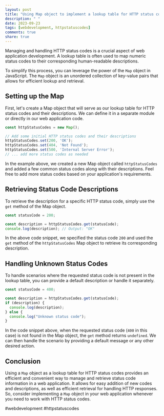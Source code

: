 ```yaml
---
layout: post
title: "Using Map object to implement a lookup table for HTTP status codes in a web application"
description: " "
date: 2023-09-23
tags: [webdevelopment, httpstatuscodes]
comments: true
share: true
---
```


Managing and handling HTTP status codes is a crucial aspect of web application development. A lookup table is often used to map numeric status codes to their corresponding human-readable descriptions.

To simplify this process, you can leverage the power of the `Map` object in JavaScript. The `Map` object is an unordered collection of key-value pairs that allows for efficient lookup and retrieval.

## Setting up the Map

First, let's create a Map object that will serve as our lookup table for HTTP status codes and their descriptions. We can define it in a separate module or directly in our web application code.

```javascript
const httpStatusCodes = new Map();

// Add some initial HTTP status codes and their descriptions
httpStatusCodes.set(200, 'OK');
httpStatusCodes.set(404, 'Not Found');
httpStatusCodes.set(500, 'Internal Server Error');
// ... add more status codes as needed
```

In the example above, we created a new Map object called `httpStatusCodes` and added a few common status codes along with their descriptions. Feel free to add more status codes based on your application's requirements.

## Retrieving Status Code Descriptions

To retrieve the description for a specific HTTP status code, simply use the `get` method of the Map object.

```javascript
const statusCode = 200;

const description = httpStatusCodes.get(statusCode);
console.log(description); // Output: "OK"
```

In the above code snippet, we specified the status code `200` and used the `get` method of the `httpStatusCodes` Map object to retrieve its corresponding description.

## Handling Unknown Status Codes

To handle scenarios where the requested status code is not present in the lookup table, you can provide a default description or handle it separately.

```javascript
const statusCode = 400;

const description = httpStatusCodes.get(statusCode);
if (description) {
  console.log(description);
} else {
  console.log("Unknown status code");
}
```

In the code snippet above, when the requested status code (`400` in this case) is not found in the Map object, the `get` method returns `undefined`. We can then handle the scenario by providing a default message or any other desired action.

## Conclusion

Using a `Map` object as a lookup table for HTTP status codes provides an efficient and convenient way to manage and retrieve status code information in a web application. It allows for easy addition of new codes and descriptions, as well as efficient retrieval for handling HTTP responses. So, consider implementing a `Map` object in your web application whenever you need to work with HTTP status codes.

#webdevelopment #httpstatuscodes